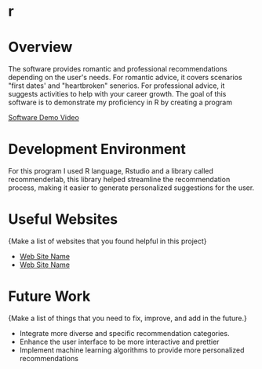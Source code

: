 # r

# Overview

The software provides romantic and professional recommendations depending on the user's needs. For romantic advice, it covers scenarios  "first dates' and "heartbroken" senerios. For professional advice, it suggests activities to help with your career growth. The goal of this software is to demonstrate my proficiency in R by creating a program



[Software Demo Video](https://youtu.be/dpvkMZj8ljk)

# Development Environment
For this program I used R language, Rstudio and a library called recommenderlab, this library helped streamline the recommendation process, making it easier to generate personalized suggestions for the user.

# Useful Websites

{Make a list of websites that you found helpful in this project}

- [Web Site Name](https://posit.co/download/rstudio-desktop/)
- [Web Site Name](https://www.zoology.ubc.ca/~schluter/R/)

# Future Work

{Make a list of things that you need to fix, improve, and add in the future.}

- Integrate more diverse and specific recommendation categories.
- Enhance the user interface to be more interactive and prettier
- Implement machine learning algorithms to provide more personalized  recommendations
